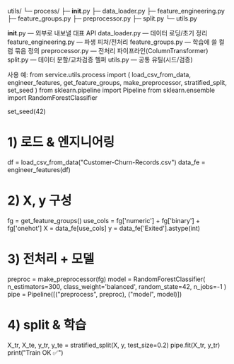 utils/
   └─ process/
      ├─ __init__.py
      ├─ data_loader.py
      ├─ feature_engineering.py
      ├─ feature_groups.py
      ├─ preprocessor.py
      ├─ split.py
      └─ utils.py

__init__.py — 외부로 내보낼 대표 API
data_loader.py — 데이터 로딩/초기 정리
feature_engineering.py — 파생 피처/전처리
feature_groups.py — 학습에 쓸 컬럼 묶음 정의
preprocessor.py — 전처리 파이프라인(ColumnTransformer)
split.py — 데이터 분할/교차검증 헬퍼
utils.py — 공통 유틸(시드/검증)

사용 예:
from service.utils.process import (
    load_csv_from_data, engineer_features, get_feature_groups,
    make_preprocessor, stratified_split, set_seed
)
from sklearn.pipeline import Pipeline
from sklearn.ensemble import RandomForestClassifier

set_seed(42)

# 1) 로드 & 엔지니어링
df = load_csv_from_data("Customer-Churn-Records.csv")
data_fe = engineer_features(df)

# 2) X, y 구성
fg = get_feature_groups()
use_cols = fg['numeric'] + fg['binary'] + fg['onehot']
X = data_fe[use_cols]
y = data_fe['Exited'].astype(int)

# 3) 전처리 + 모델
preproc = make_preprocessor(fg)
model = RandomForestClassifier(
    n_estimators=300, class_weight='balanced', random_state=42, n_jobs=-1
)
pipe = Pipeline([("preprocess", preproc), ("model", model)])

# 4) split & 학습
X_tr, X_te, y_tr, y_te = stratified_split(X, y, test_size=0.2)
pipe.fit(X_tr, y_tr)
print("Train OK ✅")
